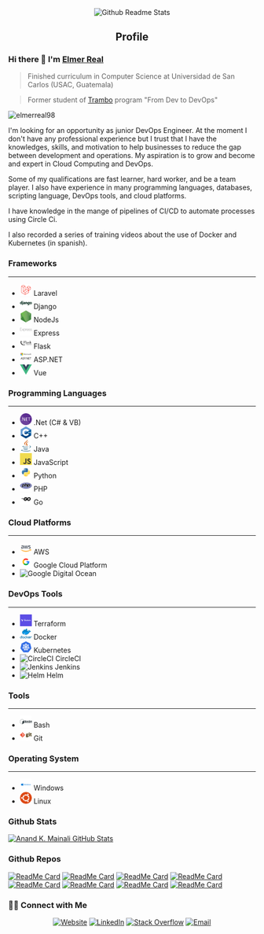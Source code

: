 <p align="center">
 <img width="100px" src="https://res.cloudinary.com/anuraghazra/image/upload/v1594908242/logo_ccswme.svg" align="center" alt="Github Readme Stats" />
 <h2 align="center">Profile</h2>
</p>

### Hi there 👋 I'm [Elmer Real](https://elmerreal.wordpress.com/)
> Finished curriculum in Computer Science at Universidad de San Carlos  (USAC, Guatemala)

> Former student of [Trambo](https://trambo.cloud/) program "From Dev to DevOps"


<img src="https://komarev.com/ghpvc/?username=elmerreal98" alt="elmerreal98" />

<div>
 <p>
I'm looking for an opportunity as junior DevOps Engineer. At the moment I don't have any professional experience but I trust that I have the knowledges, skills, and motivation to help businesses to reduce the gap between development and operations. My aspiration is to grow and become and expert in Cloud  Computing and DevOps.  

Some of my qualifications are fast learner, hard worker, and be a team player. I also have experience in many programming languages, databases, scripting language, DevOps tools, and cloud platforms.

I have knowledge in the mange of pipelines of CI/CD to automate processes using Circle Ci.

I also recorded a series of training videos about the use of Docker and Kubernetes (in spanish).
</p>
</div>

### Frameworks
---
- <img src="https://raw.githubusercontent.com/github/explore/80688e429a7d4ef2fca1e82350fe8e3517d3494d/topics/laravel/laravel.png" alt="Laravel" width="24"> Laravel
- <img src="https://raw.githubusercontent.com/github/explore/80688e429a7d4ef2fca1e82350fe8e3517d3494d/topics/django/django.png" alt="Django" width="24"> Django
- <img src="https://raw.githubusercontent.com/github/explore/80688e429a7d4ef2fca1e82350fe8e3517d3494d/topics/nodejs/nodejs.png" alt="NodeJs" width="24"> NodeJs
- <img src="https://raw.githubusercontent.com/github/explore/80688e429a7d4ef2fca1e82350fe8e3517d3494d/topics/express/express.png" alt="Express" width="24"> Express
- <img src="https://raw.githubusercontent.com/github/explore/80688e429a7d4ef2fca1e82350fe8e3517d3494d/topics/flask/flask.png" alt="Flask" width="24"> Flask
- <img src="https://raw.githubusercontent.com/github/explore/80688e429a7d4ef2fca1e82350fe8e3517d3494d/topics/aspnet/aspnet.png" alt="ASP.NET" width="24"> ASP.NET
- <img src="https://raw.githubusercontent.com/github/explore/80688e429a7d4ef2fca1e82350fe8e3517d3494d/topics/vue/vue.png" alt="Vue" width="24"> Vue

### Programming Languages
---
- <img src="https://raw.githubusercontent.com/github/explore/80688e429a7d4ef2fca1e82350fe8e3517d3494d/topics/dotnet/dotnet.png" alt=".Net" width="24"> .Net (C# & VB)
- <img src="https://raw.githubusercontent.com/github/explore/80688e429a7d4ef2fca1e82350fe8e3517d3494d/topics/cpp/cpp.png" alt="C++" width="24"> C++
- <img src="https://raw.githubusercontent.com/github/explore/80688e429a7d4ef2fca1e82350fe8e3517d3494d/topics/java/java.png" alt="Java" width="24"> Java
- <img src="https://raw.githubusercontent.com/github/explore/80688e429a7d4ef2fca1e82350fe8e3517d3494d/topics/javascript/javascript.png" alt="JavaScript" width="24"> JavaScript
- <img src="https://raw.githubusercontent.com/github/explore/80688e429a7d4ef2fca1e82350fe8e3517d3494d/topics/python/python.png" alt="Python" width="24"> Python
- <img src="https://raw.githubusercontent.com/github/explore/80688e429a7d4ef2fca1e82350fe8e3517d3494d/topics/php/php.png" alt="PHP" width="24"> PHP
- <img src="https://raw.githubusercontent.com/github/explore/80688e429a7d4ef2fca1e82350fe8e3517d3494d/topics/go/go.png" alt="PHP" width="24"> Go


### Cloud Platforms
---
- <img src="https://raw.githubusercontent.com/github/explore/80688e429a7d4ef2fca1e82350fe8e3517d3494d/topics/aws/aws.png" alt="AWS" width="24"> AWS
- <img src="https://raw.githubusercontent.com/github/explore/80688e429a7d4ef2fca1e82350fe8e3517d3494d/topics/google/google.png" alt="Google" width="24"> Google Cloud Platform
- <img src="https://upload.wikimedia.org/wikipedia/commons/thumb/f/ff/DigitalOcean_logo.svg/1200px-DigitalOcean_logo.svg.png" alt="Google" width="24"> Digital Ocean
 
### DevOps Tools
---
- <img src="https://raw.githubusercontent.com/github/explore/80688e429a7d4ef2fca1e82350fe8e3517d3494d/topics/terraform/terraform.png" alt="Terraform" width="24"> Terraform
- <img src="https://raw.githubusercontent.com/github/explore/80688e429a7d4ef2fca1e82350fe8e3517d3494d/topics/docker/docker.png" alt="Docker" width="24"> Docker
- <img src="https://raw.githubusercontent.com/github/explore/80688e429a7d4ef2fca1e82350fe8e3517d3494d/topics/kubernetes/kubernetes.png" alt="Kubernetes" width="24"> Kubernetes
- <img src="https://a.slack-edge.com/80588/img/plugins/circleci/service_512.png" alt="CircleCI" width="24"> CircleCI
- <img src="https://ricardogeek.com/wp-content/uploads/2018/06/jenkins-ci_512.png" alt="Jenkins" width="24"> Jenkins
- <img src="https://3.bp.blogspot.com/-9_-b0nEDB94/XDeXlBAancI/AAAAAAAAEo0/T7V1-SK_MWcXgNDxbrk1uJTaPTDZPATyACLcBGAs/s1600/helm.png" alt="Helm" width="24"> Helm

### Tools
--- 
- <img src="https://raw.githubusercontent.com/github/explore/80688e429a7d4ef2fca1e82350fe8e3517d3494d/topics/bash/bash.png" alt="Bash" width="24"> Bash
- <img src="https://raw.githubusercontent.com/github/explore/80688e429a7d4ef2fca1e82350fe8e3517d3494d/topics/git/git.png" alt="Git" width="24"> Git

### Operating System 
---
- <img src="https://raw.githubusercontent.com/github/explore/80688e429a7d4ef2fca1e82350fe8e3517d3494d/topics/windows/windows.png" alt="Windows" width="24"> Windows
- <img src="https://raw.githubusercontent.com/github/explore/80688e429a7d4ef2fca1e82350fe8e3517d3494d/topics/ubuntu/ubuntu.png" alt="Ubuntu" width="24"> Linux


### Github Stats

[![Anand K. Mainali GitHub Stats](https://github-readme-stats.vercel.app/api?username=elmerreal98&show_icons=true&count_private=true)](https://github.com/elmerreal98)

### Github Repos
[![ReadMe Card](https://github-readme-stats.vercel.app/api/pin/?username=elmerreal98&repo=Trambo-CircleCI&show_owner=true)](https://github.com/elmerreal98/Trambo-CircleCI)
[![ReadMe Card](https://github-readme-stats.vercel.app/api/pin/?username=elmerreal98&repo=Trambo-CloudFormation&show_owner=true)](https://github.com/elmerreal98/Trambo-CloudFormation)
[![ReadMe Card](https://github-readme-stats.vercel.app/api/pin/?username=elmerreal98&repo=Trambo-Terraform&show_owner=true)](https://github.com/elmerreal98/Trambo-Terraform)
[![ReadMe Card](https://github-readme-stats.vercel.app/api/pin/?username=elmerreal98&repo=Trambo-Dockerfile&show_owner=true)](https://github.com/elmerreal98/Trambo-Dockerfile)
[![ReadMe Card](https://github-readme-stats.vercel.app/api/pin/?username=elmerreal98&repo=Trambo-Docker-Compose&show_owner=true)](https://github.com/elmerreal98/Trambo-Docker-Compose)
[![ReadMe Card](https://github-readme-stats.vercel.app/api/pin/?username=elmerreal98&repo=Trambo-ECS&show_owner=true)](https://github.com/elmerreal98/Trambo-ECS)
[![ReadMe Card](https://github-readme-stats.vercel.app/api/pin/?username=elmerreal98&repo=Trambo-EKS&show_owner=true)](https://github.com/elmerreal98/Trambo-EKS)
[![ReadMe Card](https://github-readme-stats.vercel.app/api/pin/?username=elmerreal98&repo=Training-Docker---K8&show_owner=true)](https://github.com/elmerreal98/Training-Docker---K8)

<h3> 🤝🏻 Connect with Me </h3>

<p align="center">
<a href="https://elmerreal.wordpress.com/" target="_blank"><img alt="Website" src="https://img.shields.io/badge/Website-www.elmerreal.wordpress.com-blue?style=flat&logo=google-chrome"></a>
<a href="https://www.linkedin.com/in/elmerreal" target="_blank"><img alt="LinkedIn" src="https://img.shields.io/badge/LinkedIn-@ElmerReal-blue?style=flat&logo=linkedin"></a>
<a href="https://stackoverflow.com/users/9435295/elmer-real?tab=profile" target="_blank"><img alt="Stack Overflow" src="https://img.shields.io/badge/Stackoverflow-Elmer%20Real-blue?style=flat&logo=stackoverflow"></a>
<a href="mailto:elmerreal98@gmail.com"><img alt="Email" src="https://img.shields.io/badge/Email-elmerreal98@gmail.com-blue?style=flat&logo=gmail"></a>
</p>    